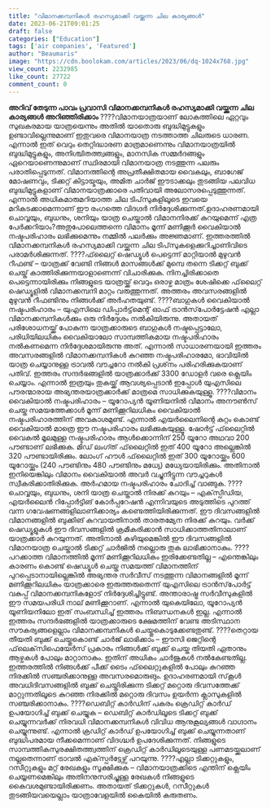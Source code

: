 ```yaml
---
title: "വിമാനക്കമ്പനികൾ രഹസ്യമാക്കി വയ്ക്കുന്ന ചില കാര്യങ്ങൾ"
date: 2023-06-21T09:01:25
draft: false
categories: ["Education"]
tags: ['air companies', 'Featured']
author: "Beaumaris"
image: "https://cdn.boolokam.com/articles/2023/06/dq-1024x768.jpg"
view_count: 2232985
like_count: 27722
comment_count: 0
---
```


**അറിവ് തേടുന്ന പാവം പ്രവാസി** **വിമാനക്കമ്പനികൾ രഹസ്യമാക്കി വയ്ക്കുന്ന ചില കാര്യങ്ങൾ അറിഞ്ഞിരിക്കാം** ????വിമാനയാത്രയാണ് ലോകത്തിലെ ഏറ്റവും സുഖകരമായ യാത്രയെന്നും അതിൽ യാതൊരു ബുദ്ധിമുട്ടുകളും ഉണ്ടാവില്ലെന്നുമാണ് ഇതുവരെ വിമാനയാത്ര നടത്താത്ത ചിലരുടെ ധാരണ. എന്നാൽ ഇത് വെറും തെറ്റിദ്ധാരണ മാത്രമാണെന്നും വിമാനയാത്രയിൽ ബുദ്ധിമുട്ടുകളും, അനിശ്ചിതത്ത്വങ്ങളും, മാനസിക സമ്മർദങ്ങളും ഏറെയാണെന്നുമാണ് സ്ഥിരമായി വിമാനയാത്ര നടത്തുന്ന പലരും പരാതിപ്പെടുന്നത്. വിമാനത്തിന്റെ അപ്രതീക്ഷിതമായ വൈകലും, ബാഗേജ് മോഷണവും, ടിക്കറ്റ് കിട്ടായ്മയും, അമിത ചാർജ് ഈടാക്കലും തുടങ്ങിയ പലവിധ ബുദ്ധിമുട്ടുകളാണ് വിമാനയാത്രക്കാരെ പതിവായി അലോസരപ്പെടുത്തുന്നത്. എന്നാൽ അധികമാരുമറിയാത്ത ചില ടിപ്‌സുകളിലൂടെ ഇവയെ മറികടക്കാമെന്നാണ് ഈ രംഗത്തെ വിദഗ്ദർ നിർദ്ദേശിക്കുന്നത്.ഉദാഹരണമായി ചൊവ്വയും, ബുധനും, ശനിയും യാത്ര ചെയ്താൽ വിമാനനിരക്ക് കുറയുമെന്ന് എത്ര പേർക്കറിയാം?അതുപോലെത്തന്നെ വിമാനം മൂന്ന് മണിക്കൂർ വൈകിയാൽ നഷ്ടപരിഹാരം ലഭിക്കുമെന്നും നമ്മിൽ പലർക്കും അജ്ഞമാണ്. ഇത്തരത്തിൽ വിമാനക്കമ്പനികൾ രഹസ്യമാക്കി വയ്ക്കുന്ന ചില ടിപ്‌സുകളെക്കുറിച്ചാണിവിടെ പരാമർശിക്കുന്നത്. [](https://cdn.boolokam.com/articles/2023/06/dq-scaled.jpg)????ഫ്‌ലൈറ്റ് ഷെഡ്യൂൾ പെട്ടെന്ന് മാറ്റിയാൽ മുഴുവൻ റീഫണ്ട് – യാത്രക്ക് വേണ്ടി നിങ്ങൾ മാസങ്ങൾക്ക് മുമ്പെ തന്നെ ടിക്കറ്റ് ബുക്ക് ചെയ്ത് കാത്തിരിക്കുന്നയാളാണെന്ന് വിചാരിക്കുക. നിനച്ചിരിക്കാതെ പെട്ടെന്നായിരിക്കും നിങ്ങളുടെ യാത്രയ്ക്ക് വെറും ഒരാഴ്ച മാത്രം ശേഷിക്കെ ഫ്‌ലൈറ്റ് ഷെഡ്യൂളിൽ വിമാനക്കമ്പനി മാറ്റം വരുത്തുന്നത്. അത്തരം അവസരങ്ങളിൽ മുഴുവൻ റീഫണ്ടിനും നിങ്ങൾക്ക് അർഹതയുണ്ട്. ????ബാഗുകൾ വൈകിയാൽ നഷ്ടപരിഹാരം – യുഎസിലെ ഡിപ്പാർട്ട്‌മെന്റ് ഓഫ് ട്രാൻസ്‌പോർട്ടേഷൻ എല്ലാ വിമാനക്കമ്പനികൾക്കും ഒരു നിർദ്ദേശം നൽകിയിരുന്നു. അതായത് പരിശോധനയ്ക്ക് പോകുന്ന യാത്രക്കാരുടെ ബാഗുകൾ നഷ്ടപ്പെട്ടാലോ, പരിധിയിലധികം വൈകിയാലോ സാമ്പത്തികമായ നഷ്ടപരിഹാരം നൽകണമെന്ന നിർദ്ദേശമായിരുന്നു അത്. എന്നാൽ സാധാരണയായി ഇത്തരം അവസരങ്ങളിൽ വിമാനക്കമ്പനികൾ കുറഞ്ഞ നഷ്ടപരിഹാരമോ, ഭാവിയിൽ യാത്ര ചെയ്യാനുള്ള ട്രാവൽ വൗച്ചറോ നൽകി പ്രശ്‌നം പരിഹരിക്കുകയാണ് പതിവ്. ഇത്തരം സന്ദർഭങ്ങളിൽ യാത്രക്കാർക്ക് 3300 ഡോളർ വരെ ക്ലെയിം ചെയ്യാം. എന്നാൽ ഇത്രയും തുകയ്ക്ക് ആവശ്യപ്പെടാൻ ഇപ്പോൾ യുഎസിലെ പൗരന്മാരായ അഭ്യന്തരയാത്രക്കാർക്ക് മാത്രമെ സാധിക്കുകയുള്ളൂ. ????വിമാനം വൈകിയാൽ നഷ്ടപരിഹാരം – യൂറോപ്യൻ യൂണിയനിൽ വിമാനം അനൗൺസ് ചെയ്ത സമയത്തേക്കാൾ മൂന്ന് മണിക്കൂറിലധികം വൈകിയാൽ നഷ്ടപരിഹാരത്തിന് അവകാശമുണ്ട്. എന്നാൽ എയർലൈനിന്റെ കുറ്റം കൊണ്ട് വൈകിയാൽ മാത്രെ ഈ നഷ്ടപരിഹാരം ലഭിക്കുകയുള്ളൂ. ഷോർട്ട് ഫ്‌ലൈറ്റിൽ വൈകൽ മൂലമുള്ള നഷ്ടപരിഹാരം ആൾക്കൊന്നിന് 250 യൂറോ അഥവാ 200 പൗണ്ടാണ് ലഭിക്കുക. മിഡ് ലംഗ്ത് ഫ്‌ലൈറ്റിൽ ഇത് 400 യൂറോ അല്ലെങ്കിൽ 320 പൗണ്ടായിരിക്കും. ലോംഗ് ഹൗൾ ഫ്‌ലൈറ്റിൽ ഇത് 300 യൂറോയ്ക്കും 600 യൂറോയ്ക്കും (240 പൗണ്ടിനും 480 പൗണ്ടിനും മധ്യേ) മധ്യേയായിരിക്കും. അതിനാൽ ഇനിയെങ്കിലും വിമാനം വൈകിയാൽ അവർ വച്ചുനീട്ടുന്ന വൗച്ചറുകൾ സ്വീകരിക്കാതിരിക്കുക. അർഹമായ നഷ്ടപരിഹാരം ചോദിച്ച് വാങ്ങുക. ????ചൊവ്വയും, ബുധനും, ശനി യാത്ര ചെയ്താൽ നിരക്ക് കുറയും – എക്‌സ്പീഡിയ, എയർലൈൻ റിപ്പോർട്ടിങ് കോർപ്പറേഷൻ എന്നിവയുടെ അടുത്തിടെ പുറത്ത് വന്ന ഗവേഷണങ്ങളിലാണിക്കാര്യം കണ്ടെത്തിയിരിക്കുന്നത്. ഈ ദിവസങ്ങളിൽ വിമാനങ്ങളിൽ ബുക്കിങ് കുറവായതിനാൽ താരതമ്യേന നിരക്ക് കുറയും. വർക്ക് ഷെഡ്യൂളുകൾ ഈ ദിവസങ്ങളിൽ ക്രമീകരിക്കാൻ സാധിക്കാത്തതിനാലാണ് യാത്രക്കാർ കുറയുന്നത്. അതിനാൽ കഴിയുമെങ്കിൽ ഈ ദിവസങ്ങളിൽ വിമാനയാത്ര ചെയ്താൽ ടിക്കറ്റ് ചാർജിൽ നല്ലൊരു തുക ലാഭിക്കാനാകും. ????പറക്കാത്ത വിമാനത്തിൽ മൂന്ന് മണിക്കൂറിലധികം ഇരിക്കേണ്ടതില്ല – എന്തെങ്കിലും കാരണം കൊണ്ട് ഷെഡ്യൂൾ ചെയ്ത സമയത്ത് വിമാനത്തിന് പുറപ്പെടാനായില്ലെങ്കിൽ അഭ്യന്തര സർവീസ് നടത്തുന്ന വിമാനങ്ങളിൽ മൂന്ന് മണിക്കൂറിലധികം യാത്രക്കാരെ ഇരുത്തരുതെന്ന് യുഎസിലെ ട്രാൻസ്‌പോർട്ട് വകുപ്പ് വിമാനക്കമ്പനികളോട് നിർദ്ദേശിച്ചിട്ടുണ്ട്. അന്താരാഷ്ട്ര സർവീസുകളിൽ ഈ സമയപരിധി നാല് മണിക്കൂറാണ്. എന്നാൽ യുകെയിലോ, യൂറോപ്യൻ യൂണിയനിലോ ഇത് സംബന്ധിച്ച് ഇത്തരം നിബന്ധനകൾ ഇല്ല. എന്നാൽ ഇത്തരം സന്ദർഭങ്ങളിൽ യാത്രക്കാരുടെ ക്ഷേമത്തിന് വേണ്ട അടിസ്ഥാന സൗകര്യങ്ങളെല്ലാം വിമാനക്കമ്പനികൾ ചെയ്തുകൊടുക്കേണ്ടതുണ്ട്. ????തെറ്റായ തീയതി ബുക്ക് ചെയ്തുകൊണ്ട് ചാർജ് ലാഭിക്കാം – ഈസി ജെറ്റിന്റെ ഫ്‌ലെക്‌സിഫെയേർസ് പ്രകാരം നിങ്ങൾക്ക് ബുക്ക് ചെയ്ത തിയതി ഏതാനും ആഴ്ചകൾ പോലും മാറ്റാനാകും. ഇതിന് അധികം ചാർജുകൾ നൽകേണ്ടതില്ല. ഇത്തരത്തിൽ നിങ്ങൾക്ക് പീക്ക് ടൈം ഫ്‌ലൈറ്റുകളിൽ പോലും കുറഞ്ഞ നിരക്കിൽ സഞ്ചരിക്കാനുള്ള അവസരമൊരുങും. ഉദാഹരണമായി സ്‌കൂൾ അവധിദിവസങ്ങളിൽ ബുക്ക് ചെയ്തിരിക്കുന്ന ടിക്കറ്റ് മറ്റൊരു ദിവസത്തേക്ക് മാറ്റുന്നതിലൂടെ കുറഞ്ഞ നിരക്കിൽ മറ്റൊരു ദിവസം ഉയർന്ന ക്ലാസുകളിൽ സഞ്ചരിക്കാനാകും. ????ഡെബിറ്റ് കാർഡിന് പകരം ക്രെഡിറ്റ് കാർഡ് ഉപയോഗിച്ച് ബുക്ക് ചെയ്യുക – ഡെബിറ്റ് കാർഡിലൂടെ ടിക്കറ്റ് ബുക്ക് ചെയ്യുന്നവർക്ക് നിരവധി വിമാനക്കമ്പനികൾ വിവിധ ആനുകൂല്യങ്ങൾ വാഗ്ദാനം ചെയ്യുന്നുണ്ട്. എന്നാൽ ക്രഡിറ്റ് കാർഡ് ഉപയോഗിച്ച് ബുക്ക് ചെയ്യുന്നതാണ് ബുദ്ധിപരമായ നീക്കമെന്നാണ് വിദഗ്ദ്ധർ ഉപദേശിക്കുന്നത്. നിങ്ങളുടെ സാമ്പത്തികസുരക്ഷിതത്ത്വത്തിന് ക്രെഡിറ്റ് കാർഡിലൂടെയുള്ള പണമടയ്ക്കലാണ് നല്ലതെന്നാണ് ട്രാവൽ എക്‌സ്പർട്ടേഴ്സ് പറയുന്നു. ????എല്ലാ ടിക്കറ്റുകളും, റസീറ്റുകളും മറ്റ് രേഖകളും സൂക്ഷിക്കുക – വിമാനയാത്രക്കിടെ എന്തിന് ക്ലെയിം ചെയ്യണമെങ്കിലും അതിനനുസരിച്ചുള്ള രേഖകൾ നിങ്ങളുടെ കൈവശമുണ്ടായിരിക്കണം. അതായത് ടിക്കറ്റുകൾ, റസീറ്റുകൾ തുടങ്ങിയവയെല്ലാം യാത്രാവേളയിൽ കൈയിൽ കരുതണം.
